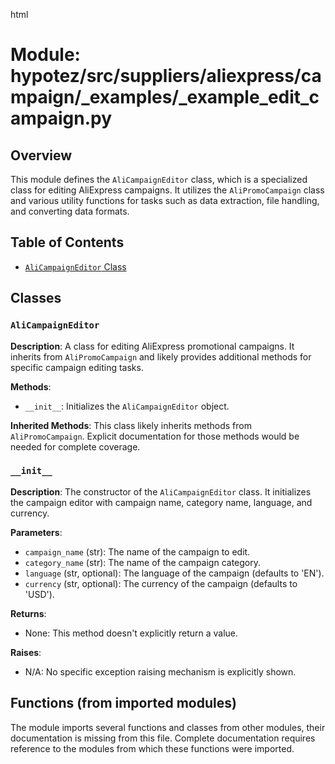 html
<h1>Module: hypotez/src/suppliers/aliexpress/campaign/_examples/_example_edit_campaign.py</h1>

<h2>Overview</h2>
<p>This module defines the <code>AliCampaignEditor</code> class, which is a specialized class for editing AliExpress campaigns.  It utilizes the <code>AliPromoCampaign</code> class and various utility functions for tasks such as data extraction, file handling, and converting data formats.</p>

<h2>Table of Contents</h2>
<ul>
    <li><a href="#class-alicampaigneditor"><code>AliCampaignEditor</code> Class</a></li>
</ul>

<h2>Classes</h2>

<h3><a id="class-alicampaigneditor"><code>AliCampaignEditor</code></a></h3>

<p><strong>Description</strong>: A class for editing AliExpress promotional campaigns.  It inherits from <code>AliPromoCampaign</code> and likely provides additional methods for specific campaign editing tasks.</p>

<p><strong>Methods</strong>:</p>
<ul>
    <li><code>__init__</code>: Initializes the <code>AliCampaignEditor</code> object.  </li>
</ul>

<p><strong>Inherited Methods</strong>:  This class likely inherits methods from <code>AliPromoCampaign</code>.   Explicit documentation for those methods would be needed for complete coverage.</p>

<h3><a id="function-init"><code>__init__</code></a></h3>
<p><strong>Description</strong>: The constructor of the <code>AliCampaignEditor</code> class.  It initializes the campaign editor with campaign name, category name, language, and currency.</p>
<p><strong>Parameters</strong>:</p>
<ul>
  <li><code>campaign_name</code> (str): The name of the campaign to edit.</li>
  <li><code>category_name</code> (str): The name of the campaign category.</li>
  <li><code>language</code> (str, optional): The language of the campaign (defaults to 'EN').</li>
  <li><code>currency</code> (str, optional): The currency of the campaign (defaults to 'USD').</li>
</ul>
<p><strong>Returns</strong>:</p>
<ul>
  <li>None:  This method doesn't explicitly return a value.</li>
</ul>

<p><strong>Raises</strong>:</p>
<ul>
  <li>N/A: No specific exception raising mechanism is explicitly shown.</li>
</ul>


<h2>Functions (from imported modules)</h2>

<p>The module imports several functions and classes from other modules, their documentation is missing from this file.  Complete documentation requires reference to the modules from which these functions were imported. </p>